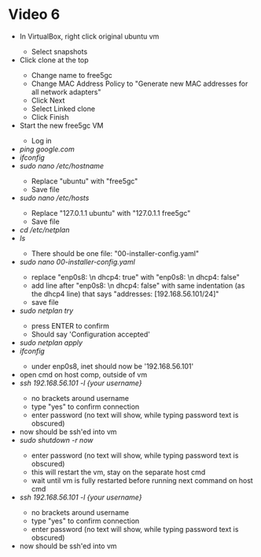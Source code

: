 <h1>Video 6</h1>
<ul>
    <li>In VirtualBox, right click original ubuntu vm</li>
    <ul>
        <li>Select snapshots</li>
    </ul>
    <li>Click clone at the top</li>
    <ul>
        <li>Change name to free5gc</li>
        <li>Change MAC Address Policy to "Generate new MAC addresses for all network adapters"</li>
        <li>Click Next</li>
        <li>Select Linked clone</li>
        <li>Click Finish</li>
    </ul>
    <li>Start the new free5gc VM</li>
    <ul>
        <li>Log in</li>
    </ul>
    <li><i>ping google.com</i></li>
    <li><i>ifconfig</i></li>
    <li><i>sudo nano /etc/hostname</i></li>
    <ul>
        <li>Replace "ubuntu" with "free5gc"</li>
        <li>Save file</li>
    </ul>
    <li><i>sudo nano /etc/hosts</i></li>
    <ul>
        <li>Replace "127.0.1.1 ubuntu" with "127.0.1.1 free5gc"</li>
        <li>Save file</li>
    </ul>
    <li><i>cd /etc/netplan</i></li>
    <li><i>ls</i></li>
    <ul>
        <li>There should be one file: "00-installer-config.yaml"</li>
    </ul>
    <li><i>sudo nano 00-installer-config.yaml</i></li>
    <ul>
        <li>replace "enp0s8: \n dhcp4: true" with "enp0s8: \n dhcp4: false"</li>
        <li>add line after "enp0s8: \n dhcp4: false" with same indentation (as the dhcp4 line) that says "addresses:
            [192.168.56.101/24]"</li>
        <li>save file</li>
    </ul>
    <li><i>sudo netplan try</i></li>
    <ul>
        <li>press ENTER to confirm</li>
        <li>Should say 'Configuration accepted'</li>
    </ul>
    <li><i>sudo netplan apply</i></li>
    <li><i>ifconfig</i></li>
    <ul>
        <li>under enp0s8, inet should now be '192.168.56.101'</li>
    </ul>
    <li>open cmd on host comp, outside of vm</li>
    <li><i>ssh 192.168.56.101 -l {your username} </i></li>
    <ul>
        <li>no brackets around username</li>
        <li>type "yes" to confirm connection</li>
        <li>enter password (no text will show, while typing password text is obscured)</li>
    </ul>
    <li>now should be ssh'ed into vm</li>
    <li><i>sudo shutdown -r now</i></li>
    <ul>
        <li>enter password (no text will show, while typing password text is obscured)</li>
        <li>this will restart the vm, stay on the separate host cmd</li>
        <li>wait until vm is fully restarted before running next command on host cmd</li>
    </ul>
    <li><i>ssh 192.168.56.101 -l {your username}</i></li>
    <ul>
        <li>no brackets around username</li>
        <li>type "yes" to confirm connection</li>
        <li>enter password (no text will show, while typing password text is obscured)</li>
    </ul>
    <li>now should be ssh'ed into vm</li>
</ul>
